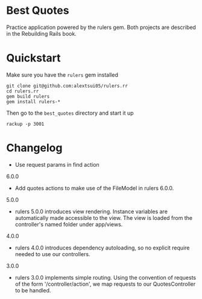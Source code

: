 # Best Quotes

Practice application powered by the rulers gem. Both projects are described in the Rebuilding Rails book.

# Quickstart

Make sure you have the `rulers` gem installed

```
git clone git@github.com:alextsui05/rulers.rr
cd rulers.rr
gem build rulers
gem install rulers-*
```

Then go to the `best_quotes` directory and start it up

```
rackup -p 3001
```

# Changelog

- Use request params in find action

6.0.0
- Add quotes actions to make use of the FileModel in rulers 6.0.0.

5.0.0

- rulers 5.0.0 introduces view rendering. Instance variables are automatically made accessible to the view. The view is loaded from the controller's named folder under app/views.

4.0.0

- rulers 4.0.0 introduces dependency autoloading, so no explicit require needed
  to use our controllers.

3.0.0

- rulers 3.0.0 implements simple routing. Using the convention of requests of
  the form '/controller/action', we map requests to our QuotesController to be
  handled.
